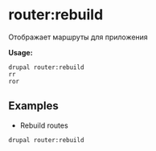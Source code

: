# router:rebuild
Отображает маршруты для приложения

**Usage:**
```
drupal router:rebuild
rr
ror
```

## Examples
* Rebuild routes
```
drupal router:rebuild
```
